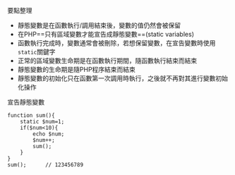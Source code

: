 要點整理
- 靜態變數是在函數執行/調用結束後，變數的值仍然會被保留
- 在PHP==只有區域變數才能宣告成靜態變數==(static variables)
- 函數執行完成時，變數通常會被刪除，若想保留變數，在宣告變數時使用`static`關鍵字
- 正常的區域變數生命期是在函數執行期間，隨函數執行結束而結束
- 靜態變數的生命期是隨PHP程序結束而結束
- 靜態變數的初始化只在函數第一次調用時執行，之後就不再對其進行變數初始化操作

宣告靜態變數
```
function sum(){
	static $num=1;
	if($num<10){
		echo $num;	
		$num++;
		sum();
	}
}
sum();		// 123456789
```